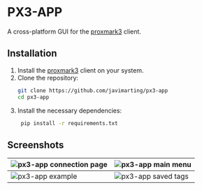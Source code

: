 # PX3-APP

A cross-platform GUI for the [proxmark3](https://github.com/RfidResearchGroup/proxmark3) client.

## Installation

1. Install the [proxmark3](https://github.com/RfidResearchGroup/proxmark3) client on your system.
2. Clone the repository:
   ```bash
   git clone https://github.com/javimarting/px3-app
   cd px3-app
   ```
3. Install the necessary dependencies:
   ```bash
    pip install -r requirements.txt
    ```

## Screenshots

| ![px3-app connection page](img/px3-app-connection.png) | ![px3-app main menu](img/px3-app-mainwindow.png)  |
|--------------------------------------------------------|---------------------------------------------------|
 | ![px3-app example](img/px3-app-example.png)            | ![px3-app saved tags](img/px3-app-saved-tags.png) |                                                |


    